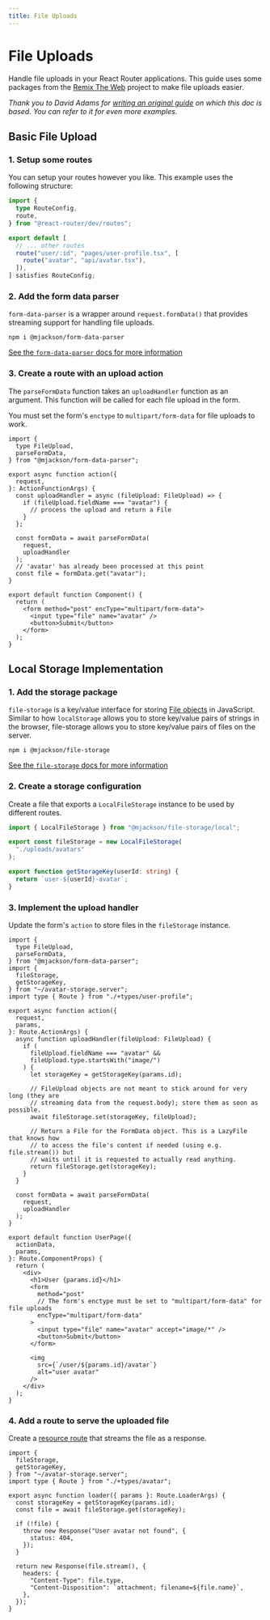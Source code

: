 ```yaml
---
title: File Uploads
---
```


# File Uploads

Handle file uploads in your React Router applications. This guide uses some packages from the [Remix The Web][remix-the-web] project to make file uploads easier.

_Thank you to David Adams for [writing an original guide](https://programmingarehard.com/2024/09/06/remix-file-uploads-updated.html/) on which this doc is based. You can refer to it for even more examples._

## Basic File Upload

### 1. Setup some routes

You can setup your routes however you like. This example uses the following structure:

```ts filename=routes.ts
import {
  type RouteConfig,
  route,
} from "@react-router/dev/routes";

export default [
  // ... other routes
  route("user/:id", "pages/user-profile.tsx", [
    route("avatar", "api/avatar.tsx"),
  ]),
] satisfies RouteConfig;
```

### 2. Add the form data parser

`form-data-parser` is a wrapper around `request.formData()` that provides streaming support for handling file uploads.

```shellscript
npm i @mjackson/form-data-parser
```

[See the `form-data-parser` docs for more information][form-data-parser]

### 3. Create a route with an upload action

The `parseFormData` function takes an `uploadHandler` function as an argument. This function will be called for each file upload in the form.

<docs-warning>

You must set the form's `enctype` to `multipart/form-data` for file uploads to work.

</docs-warning>

```tsx filename=pages/user-profile.tsx
import {
  type FileUpload,
  parseFormData,
} from "@mjackson/form-data-parser";

export async function action({
  request,
}: ActionFunctionArgs) {
  const uploadHandler = async (fileUpload: FileUpload) => {
    if (fileUpload.fieldName === "avatar") {
      // process the upload and return a File
    }
  };

  const formData = await parseFormData(
    request,
    uploadHandler
  );
  // 'avatar' has already been processed at this point
  const file = formData.get("avatar");
}

export default function Component() {
  return (
    <form method="post" encType="multipart/form-data">
      <input type="file" name="avatar" />
      <button>Submit</button>
    </form>
  );
}
```

## Local Storage Implementation

### 1. Add the storage package

`file-storage` is a key/value interface for storing [File objects][file] in JavaScript. Similar to how `localStorage` allows you to store key/value pairs of strings in the browser, file-storage allows you to store key/value pairs of files on the server.

```shellscript
npm i @mjackson/file-storage
```

[See the `file-storage` docs for more information][file-storage]

### 2. Create a storage configuration

Create a file that exports a `LocalFileStorage` instance to be used by different routes.

```ts filename=avatar-storage.server.ts
import { LocalFileStorage } from "@mjackson/file-storage/local";

export const fileStorage = new LocalFileStorage(
  "./uploads/avatars"
);

export function getStorageKey(userId: string) {
  return `user-${userId}-avatar`;
}
```

### 3. Implement the upload handler

Update the form's `action` to store files in the `fileStorage` instance.

```tsx filename=pages/user-profile.tsx
import {
  type FileUpload,
  parseFormData,
} from "@mjackson/form-data-parser";
import {
  fileStorage,
  getStorageKey,
} from "~/avatar-storage.server";
import type { Route } from "./+types/user-profile";

export async function action({
  request,
  params,
}: Route.ActionArgs) {
  async function uploadHandler(fileUpload: FileUpload) {
    if (
      fileUpload.fieldName === "avatar" &&
      fileUpload.type.startsWith("image/")
    ) {
      let storageKey = getStorageKey(params.id);

      // FileUpload objects are not meant to stick around for very long (they are
      // streaming data from the request.body); store them as soon as possible.
      await fileStorage.set(storageKey, fileUpload);

      // Return a File for the FormData object. This is a LazyFile that knows how
      // to access the file's content if needed (using e.g. file.stream()) but
      // waits until it is requested to actually read anything.
      return fileStorage.get(storageKey);
    }
  }

  const formData = await parseFormData(
    request,
    uploadHandler
  );
}

export default function UserPage({
  actionData,
  params,
}: Route.ComponentProps) {
  return (
    <div>
      <h1>User {params.id}</h1>
      <form
        method="post"
        // The form's enctype must be set to "multipart/form-data" for file uploads
        encType="multipart/form-data"
      >
        <input type="file" name="avatar" accept="image/*" />
        <button>Submit</button>
      </form>

      <img
        src={`/user/${params.id}/avatar`}
        alt="user avatar"
      />
    </div>
  );
}
```

### 4. Add a route to serve the uploaded file

Create a [resource route][resource-route] that streams the file as a response.

```tsx filename=api/avatar.tsx
import {
  fileStorage,
  getStorageKey,
} from "~/avatar-storage.server";
import type { Route } from "./+types/avatar";

export async function loader({ params }: Route.LoaderArgs) {
  const storageKey = getStorageKey(params.id);
  const file = await fileStorage.get(storageKey);

  if (!file) {
    throw new Response("User avatar not found", {
      status: 404,
    });
  }

  return new Response(file.stream(), {
    headers: {
      "Content-Type": file.type,
      "Content-Disposition": `attachment; filename=${file.name}`,
    },
  });
}
```

[remix-the-web]: https://github.com/mjackson/remix-the-web
[form-data-parser]: https://github.com/mjackson/remix-the-web/tree/main/packages/form-data-parser
[file-storage]: https://github.com/mjackson/remix-the-web/tree/main/packages/file-storage
[file]: https://developer.mozilla.org/en-US/docs/Web/API/File
[resource-route]: ../how-to/resource-routes
